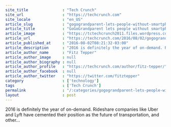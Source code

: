 ```yaml
---
site_title               : "Tech Crunch"
site_url                 : "https://techcrunch.com"
site_locale              : "en_US"
article_slug             : "gogograndparent-lets-people-without-smartphones-use-on-demand-services-like-uber"
article_title            : "GoGoGrandparent lets people without smartphones use on-demand services like Uber"
article_image            : "https://tctechcrunch2011.files.wordpress.com/2016/08/gettyimages-583567382.jpg?w=764&h=400&crop=1"
article_url              : "https://techcrunch.com/2016/08/02/gogograndparent-lets-people-without-smartphones-use-on-demand-services-like-uber/"
article_published_at     : "2016-08-02T08:21:32-03:00"
article_description      : "2016 is definitely the year of on-demand. Rideshare companies like Uber and Lyft have cemented their position as the future of transportation, and other..."
article_author_name      : "Fitz Tepper"
article_author_image     : null
article_author_biography : null
article_author_profile   : "https://techcrunch.com/author/fitz-tepper/"
article_author_facebook  : null
article_author_twitter   : "https://twitter.com/fitztepper"
category                 : ['technology']
tags                     : ['Tech Crunch']
permalink                : "/:categories/gogograndparent-lets-people-without-smartphones-use-on-demand-services-like-uber/"
layout                   : post
---
```


2016 is definitely the year of on-demand. Rideshare companies like Uber and Lyft have cemented their position as the future of transportation, and other...
